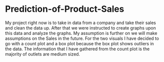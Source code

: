 # Prediction-of-Product-Sales
My project right now is to  take in data from a company and take their  sales and clean the data up. After that  we were instructed to  create graphs upon this data and analyze the graphs. My assumption is further on we will make assumptions on the Sales in the future. 
For the two visuals I have decided to go with a count plot and a box plot because the box plot shows outliers in the data. The information that I have gathered from the count plot is the majority of outlets are medium sized. 
